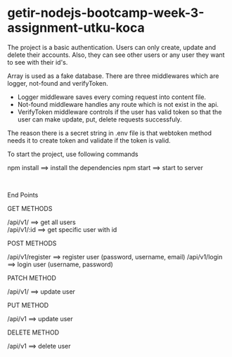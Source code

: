# getir-nodejs-bootcamp-week-3-assignment-utku-koca

The project is a basic authentication. Users can only create, update and delete their accounts. Also, they can see other users or any user they want to see with their id's.

Array is used as a fake database. There are three middlewares which are logger, not-found and verifyToken.

- Logger middleware saves every coming request into content file.
- Not-found middleware handles any route which is not exist in the api.
- VerifyToken middleware controls if the user has valid token so that the user can make update, put, delete requests successfuly.

The reason there is a secret string in .env file is that webtoken method needs it to create token and validate if the token is valid.

To start the project, use following commands

npm install ==> install the dependencies
npm start ==> start to server

<br/>

End Points

GET METHODS

/api/v1/ ==> get all users  
/api/v1/:id ==> get specific user with id
<br/>

POST METHODS

/api/v1/register ==> register user (password, username, email)
/api/v1/login ==> login user (username, password)
<br/>

PATCH METHOD

/api/v1/ ==> update user
<br/>

PUT METHOD

/api/v1 ==> update user
<br/>

DELETE METHOD

/api/v1 ==> delete user
